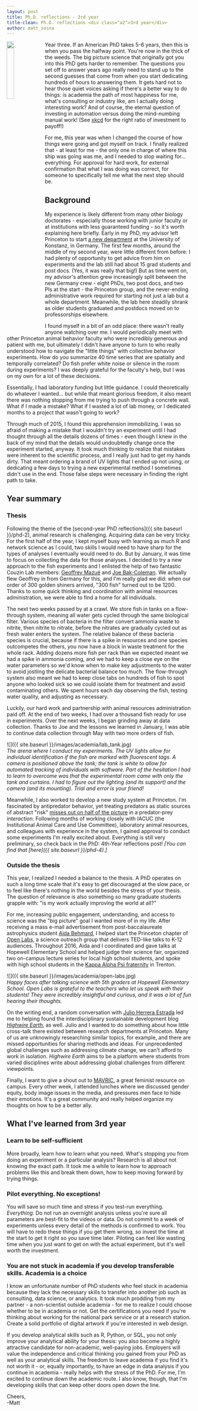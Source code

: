 ```yaml
---
layout: post
title: Ph.D. reflections - 3rd year
title-clean: Ph.D. reflections <div class="a2">3rd year</div>
author: matt_sosna
---
```

<img align="left" src="{{ site.baseurl }}/images/academia/phd3.png" height="20%" width="20%">Year three. If an American PhD takes 5-6 years, then this is when you pass the halfway point. You're now in the thick of the weeds. The big picture science that originally got you into this PhD gets harder to remember. The questions you set off to answer years ago really need to stand up to the second guesses that come from when you start dedicating hundreds of hours to answering them. It gets hard not to hear those quiet voices asking if there's a better way to do things: is academia the path of most happiness for me, what's consulting or industry like, am I actually doing interesting work? And of course, the eternal question of investing in automation versus doing the mind-numbing manual work! (See [xkcd](https://xkcd.com/1205/) for the right ratio of investment to payoff!)

For me, this year was when I changed the course of how things were going and got myself on track. I finally realized that - at least for me - the only one in charge of where this ship was going was me, and I needed to stop waiting for... everything. For approval for hard work, for external confirmation that what I was doing was correct, for someone to specifically tell me what the next step should be.

## Background
My experience is likely different from many other biology doctorates - especially those working with junior faculty or at institutions with less guaranteed funding - so it's worth explaining here briefly. Early in my PhD, my advisor left Princeton to start [a new department](http://collectivebehaviour.com) at the University of Konstanz, in Germany. The first few months, around the middle of my second year, were little different from before: I had plenty of opportunity to get advice from him on experiments and the lab still had about 15 grad students and post docs. (Yes, it was really that big!) But as time went on, my advisor's attention grew increasingly split between the new Germany crew - eight PhDs, two post docs, and two PIs at the start - the Princeton group, and the never-ending administrative work required for starting not just a lab but a whole department. Meanwhile, the lab here steadily shrank as older students graduated and postdocs moved on to professorships elsewhere.

I found myself in a bit of an odd place: there wasn't really anyone watching over me. I would periodically meet with other Princeton animal behavior faculty who were incredibly generous and patient with me, but ultimately I didn't have anyone to turn to who really understood how to navigate the "little things" with collective behavior experiments. How do you summarize 40 time series that are spatially and temporally correlated? Do fish prefer white noise or silence in the room during experiments? I was deeply grateful for the faculty's help, but I was on my own for a lot of these decisions.

Essentially, I had laboratory funding but little guidance. I could theoretically do whatever I wanted... but while that meant glorious freedom, it also meant there was nothing stopping from me trying to push through a concrete wall. What if I made a mistake? What if I wasted a lot of lab money, or I dedicated months to a project that wasn't going to work?

Through much of 2015, I found this apprehension immobilizing. I was so afraid of making a mistake that I wouldn't try an experiment until I had thought through all the details dozens of times - even though I knew in the back of my mind that the details would undoubtedly change once the experiment started, anyway. It took much thinking to realize that mistakes were inherent to the scientific process, and I really just had to get my hands dirty. That meant ordering a brand of UV lights that I ended up not using, or dedicating a few days to trying a new experimental method I sometimes didn't use in the end. Those false steps were necessary in finding the right path to take.

## Year summary
### Thesis
Following the theme of the [second-year PhD reflections]({{ site.baseurl }}/phd-2), animal research is challenging. Acquiring data can be very tricky. For the first half of the year, I kept myself busy with learning as much R and network science as I could, two skills I would need to have sharp for the types of analyses I eventually would need to do. But by January, it was time to focus on collecting the data for those analyses. I decided to try a new approach to the fish experiments and I enlisted the help of two fantastic Couzin Lab members: [Geoffrey Mazué](https://www.researchgate.net/profile/Geoffrey_Mazue) and [Joe Bak-Coleman](http://collectivebehaviour.com/people/bak-coleman-joe/). We actually flew Geoffrey in from Germany for this, and I'm really glad we did: when our order of 300 golden shiners arrived, "300 fish" turned out to be 1200. Thanks to some quick thinking and coordination with animal resources administration, we were able to find a home for all individuals.

The next two weeks passed by at a crawl. We store fish in tanks on a flow-through system, meaning all water gets cycled through the same biological filter. Various species of bacteria in the filter convert ammonia waste to nitrite, then nitrite to nitrate, before the nitrates are gradually cycled out as fresh water enters the system. The relative balance of these bacteria species is crucial, because if there is a spike in resources and one species outcompetes the others, you now have a block in waste treatment for the whole rack. Adding dozens more fish per rack than we expected meant we had a spike in ammonia coming, and we had to keep a close eye on the water parameters so we'd know when to make key adjustments to the water to avoid jostling the delicate bacterial balance too much. The flow-through system also meant we had to keep close tabs on hundreds of fish to spot anyone who looked sick so we could isolate them for treatment and avoid contaminating others. We spent hours each day observing the fish, testing water quality, and adjusting as necessary.

Luckily, our hard work and partnership with animal resources administration paid off. At the end of two weeks, I had over a thousand fish ready for use in experiments. Over the next weeks, I began grinding away at data collection. Thanks to Joe and the lessons we learned in January, I was able to continue data collection through May with two more orders of fish.

![]({{ site.baseurl }}/images/academia/lab_tank.jpg)
*<br>The arena where I conduct my experiments. The UV lights allow for individual identification if the fish are marked with fluorescent tags. A camera is positioned above the tank; the tank is white to allow for automated tracking of individuals with software. Part of the hesitation I had to learn to overcome was that the experimental room came with only the tank and curtains. I had to figure out the lighting (and its support) and the camera (and its mounting). Trial and error is your friend!*

Meanwhile, I also worked to develop a new study system at Princeton. I'm fascinated by antipredator behavior, yet treating predators as static sources of abstract "risk" [misses out on half of the picture](http://www.cell.com/trends/ecology-evolution/abstract/S0169-5347(01)02393-X) in a predator-prey *interaction*. Following months of working closely with IACUC (the Institutional Animal Care and Use Committee), laboratory animal resources, and colleagues with experience in the system, I gained approval to conduct some experiments I'm really excited about. Everything is still very preliminary, so check back in the PhD: 4th-Year reflections post! *[You can find that [here]({{ site.baseurl }}/phd-4).]*

### Outside the thesis
This year, I realized I needed a balance to the thesis. A PhD operates on such a long time scale that it's easy to get discouraged at the slow pace, or to feel like there's nothing in the world besides the stress of your thesis. The question of relevance is also something so many graduate students grapple with: "is my work actually improving the world at all?"

For me, increasing public engagement, understanding, and access to science was the "big picture" goal I wanted more of in my life. After receiving a mass e-mail advertisement from post-baccalaureate  astrophysics student [Aida Behmard](https://aidabehmard.com), I helped start the Princeton chapter of [Open Labs](http://theopenlabs.org/), a science outreach group that delivers TED-like talks to K-12 audiences. Throughout 2016, Aida and I coordinated and gave talks at Hopewell Elementary School and helped judge their science fair, organized two on-campus lecture series for local high school students, and spoke with high school students in the [Kappa Alpha Psi fraternity](http://www.kappaalphapsi1911.com/) in Trenton.

![]({{ site.baseurl }}/images/academia/open-labs.jpg)
*<br>Happy faces after talking science with 5th graders at Hopewell Elementary School. Open Labs is grateful to the teachers who let us speak with their students! They were incredibly insightful and curious, and it was a lot of fun hearing their thoughts.*

On the writing end, a random conversation with [Julio Herrera Estrada](https://www.herreraestrada.com/) led me to helping found the interdisciplinary sustainable development blog *[Highwire Earth](https://highwire.princeton.edu/)*, as well. Julio and I wanted to do something about how little cross-talk there existed between research departments at Princeton. Many of us are unknowingly researching similar topics, for example, and there are missed opportunities for sharing methods and ideas. For unprecedented global challenges such as addressing climate change, we can't afford to work in isolation. *Highwire Earth* aims to be a platform where students from varied disciplines write about addressing global challenges from different viewpoints.

Finally, I want to give a shout out to [MAVRIC](https://share.princeton.edu/node/177), a great feminist resource on campus. Every other week, I attended lunches where we discussed gender equity, body image issues in the media, and pressures men face to hide their emotions. It's a great community and really helped organize my thoughts on how to be a better ally.

## What I've learned from 3rd year
### Learn to be self-sufficient
More broadly, learn how to learn what you need. What's stopping you from doing an experiment or a particular analysis? Research is all about not knowing the exact path. It took me a while to learn how to approach problems like this and break them down, how to keep moving forward by trying things.

### Pilot everything. No exceptions!
You will save so much time and stress if you test-run everything. *Everything.* Do not run an overnight analysis unless you're sure all parameters are best-fit to the videos or data. Do not commit to a week of experiments unless every detail of the methods is confirmed to work. You will have to redo these things if you get them wrong, so invest the time at the start to get it right so you save time later. Piloting can feel like wasting time when you just want to get on with the actual experiment, but it's well worth the investment.

### You are not stuck in academia if you develop transferable skills. Academia is a choice
I know an unfortunate number of PhD students who feel stuck in academia because they lack the necessary skills to transfer into another job such as consulting, data science, or analytics. It took much prodding from my partner - a non-scientist outside academia - for me to realize I could choose whether to be in academia or not. Get the certifications you need if you're thinking about working for the national park service or at a research station. Create a solid portfolio of digital artwork if you're interested in web design.

If you develop analytical skills such as R, Python, or SQL, you not only improve your analytical ability for your thesis: you also become a highly attractive candidate for non-academic, well-paying jobs. Employers will value the independence and critical thinking you gained from your PhD as well as your analytical skills. The freedom to leave academia if you find it's not worth it - or, equally importantly, to have an edge in data analysis if you continue in academia - really helps with the stress of the PhD. For me, I'm excited to continue down the academic route. I also know, though, that I'm developing skills that can keep other doors open down the line.

Cheers, <br>
-Matt
